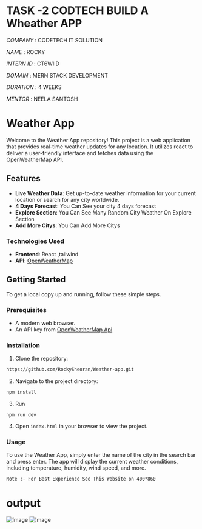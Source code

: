 # TASK -2 CODTECH  BUILD A Wheather APP

*COMPANY* : CODETECH IT SOLUTION

*NAME* : ROCKY

*INTERN ID* : CT6WIID

*DOMAIN* : MERN STACK DEVELOPMENT

*DURATION* : 4 WEEKS

*MENTOR* : NEELA SANTOSH

# Weather App

Welcome to the Weather App repository! This project is a web application that provides real-time weather updates for any location. It utilizes react to deliver a user-friendly interface and fetches data using the OpenWeatherMap API.

## Features

- **Live Weather Data**: Get up-to-date weather information for your current location or search for any city worldwide.
- **4 Days Forecast**: You Can See your city 4 days forecast 
- **Explore Section**: You Can See Many Random City Weather On Explore Section
- **Add More Citys**: You Can Add More Citys 

### Technologies Used 

- **Frontend**: React ,tailwind
- **API**: [OpenWeatherMap](https://openweathermap.org/)


## Getting Started

To get a local copy up and running, follow these simple steps.

### Prerequisites

- A modern web browser.
- An API key from [OpenWeatherMap Api](https://home.openweathermap.org/api_keys)

### Installation

1. Clone the repository:
```sh
https://github.com/RockySheoran/Weather-app.git
```
2. Navigate to the project directory:
```sh
npm install
```
3. Run
```
npm run dev
``` 
4. Open `index.html` in your browser to view the project.

### Usage

To use the Weather App, simply enter the name of the city in the search bar and press enter. The app will display the current weather conditions, including temperature, humidity, wind speed, and more.

`
Note :- For Best Experience See This Website on 400*860 
`
# output

![Image](https://github.com/user-attachments/assets/5d808ff9-dfac-4e63-b36a-0e1db114c357)
![Image](https://github.com/user-attachments/assets/bc2ab585-cc46-4651-bfd5-2e72e77e6075)
